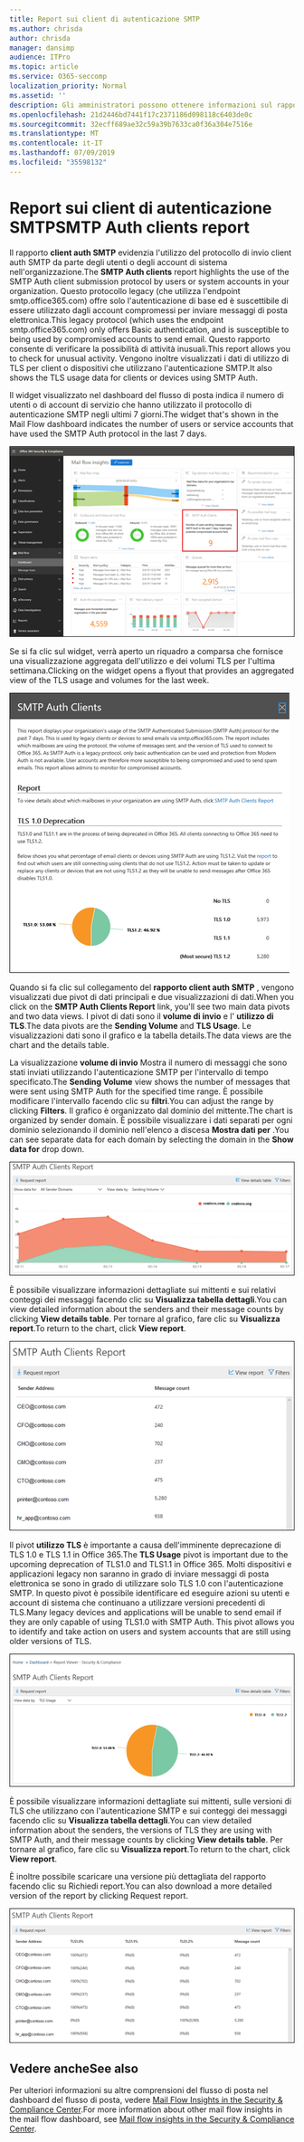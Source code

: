 ```yaml
---
title: Report sui client di autenticazione SMTP
ms.author: chrisda
author: chrisda
manager: dansimp
audience: ITPro
ms.topic: article
ms.service: O365-seccomp
localization_priority: Normal
ms.assetid: ''
description: Gli amministratori possono ottenere informazioni sul rapporto client auth SMTP nel dashboard del flusso di posta elettronica nel centro sicurezza & Compliance.
ms.openlocfilehash: 21d2446bd7441f17c2371186d098118c6403de0c
ms.sourcegitcommit: 32ecff689ae32c59a39b7633ca0f36a304e7516e
ms.translationtype: MT
ms.contentlocale: it-IT
ms.lasthandoff: 07/09/2019
ms.locfileid: "35598132"
---
```

# <a name="smtp-auth-clients-report"></a><span data-ttu-id="ba8f2-103">Report sui client di autenticazione SMTP</span><span class="sxs-lookup"><span data-stu-id="ba8f2-103">SMTP Auth clients report</span></span>

<span data-ttu-id="ba8f2-104">Il rapporto **client auth SMTP** evidenzia l'utilizzo del protocollo di invio client auth SMTP da parte degli utenti o degli account di sistema nell'organizzazione.</span><span class="sxs-lookup"><span data-stu-id="ba8f2-104">The **SMTP Auth clients** report highlights the use of the SMTP Auth client submission protocol by users or system accounts in your organization.</span></span> <span data-ttu-id="ba8f2-105">Questo protocollo legacy (che utilizza l'endpoint smtp.office365.com) offre solo l'autenticazione di base ed è suscettibile di essere utilizzato dagli account compromessi per inviare messaggi di posta elettronica.</span><span class="sxs-lookup"><span data-stu-id="ba8f2-105">This legacy protocol (which uses the endpoint smtp.office365.com) only offers Basic authentication, and is susceptible to being used by compromised accounts to send email.</span></span>  <span data-ttu-id="ba8f2-106">Questo rapporto consente di verificare la possibilità di attività inusuali.</span><span class="sxs-lookup"><span data-stu-id="ba8f2-106">This report allows you to check for unusual activity.</span></span> <span data-ttu-id="ba8f2-107">Vengono inoltre visualizzati i dati di utilizzo di TLS per client o dispositivi che utilizzano l'autenticazione SMTP.</span><span class="sxs-lookup"><span data-stu-id="ba8f2-107">It also shows the TLS usage data for clients or devices using SMTP Auth.</span></span>

<span data-ttu-id="ba8f2-108">Il widget visualizzato nel dashboard del flusso di posta indica il numero di utenti o di account di servizio che hanno utilizzato il protocollo di autenticazione SMTP negli ultimi 7 giorni.</span><span class="sxs-lookup"><span data-stu-id="ba8f2-108">The widget that's shown in the Mail Flow dashboard indicates the number of users or service accounts that have used the SMTP Auth protocol in the last 7 days.</span></span>

![Il rapporto client auth SMTP nel dashboard del flusso di posta elettronica nel centro sicurezza & Compliance](media/smtp-auth-clients-report-selected.png)

<span data-ttu-id="ba8f2-110">Se si fa clic sul widget, verrà aperto un riquadro a comparsa che fornisce una visualizzazione aggregata dell'utilizzo e dei volumi TLS per l'ultima settimana.</span><span class="sxs-lookup"><span data-stu-id="ba8f2-110">Clicking on the widget opens a flyout that provides an aggregated view of the TLS usage and volumes for the last week.</span></span>

![Il riquadro a comparsa nel rapporto client auth SMTP](media/smtp-auth-clients-flyout.png)

<span data-ttu-id="ba8f2-112">Quando si fa clic sul collegamento del **rapporto client auth SMTP** , vengono visualizzati due pivot di dati principali e due visualizzazioni di dati.</span><span class="sxs-lookup"><span data-stu-id="ba8f2-112">When you click on the **SMTP Auth Clients Report** link, you'll see two main data pivots and two data views.</span></span> <span data-ttu-id="ba8f2-113">I pivot di dati sono il **volume di invio** e l' **utilizzo di TLS**.</span><span class="sxs-lookup"><span data-stu-id="ba8f2-113">The data pivots are the **Sending Volume** and **TLS Usage**.</span></span> <span data-ttu-id="ba8f2-114">Le visualizzazioni dati sono il grafico e la tabella details.</span><span class="sxs-lookup"><span data-stu-id="ba8f2-114">The data views are the chart and the details table.</span></span>

<span data-ttu-id="ba8f2-115">La visualizzazione **volume di invio** Mostra il numero di messaggi che sono stati inviati utilizzando l'autenticazione SMTP per l'intervallo di tempo specificato.</span><span class="sxs-lookup"><span data-stu-id="ba8f2-115">The **Sending Volume** view shows the number of messages that were sent using SMTP Auth for the specified time range.</span></span> <span data-ttu-id="ba8f2-116">È possibile modificare l'intervallo facendo clic su **filtri**.</span><span class="sxs-lookup"><span data-stu-id="ba8f2-116">You can adjust the range by clicking **Filters**.</span></span> <span data-ttu-id="ba8f2-117">Il grafico è organizzato dal dominio del mittente.</span><span class="sxs-lookup"><span data-stu-id="ba8f2-117">The chart is organized by sender domain.</span></span> <span data-ttu-id="ba8f2-118">È possibile visualizzare i dati separati per ogni dominio selezionando il dominio nell'elenco a discesa **Mostra dati per** .</span><span class="sxs-lookup"><span data-stu-id="ba8f2-118">You can see separate data for each domain by selecting the domain in the **Show data for** drop down.</span></span>

![Invio di volume nel rapporto client auth SMTP](media/smtp-auth-clients-report-sending-volume.png)

<span data-ttu-id="ba8f2-120">È possibile visualizzare informazioni dettagliate sui mittenti e sui relativi conteggi dei messaggi facendo clic su **Visualizza tabella dettagli**.</span><span class="sxs-lookup"><span data-stu-id="ba8f2-120">You can view detailed information about the senders and their message counts by clicking **View details table**.</span></span> <span data-ttu-id="ba8f2-121">Per tornare al grafico, fare clic su **Visualizza report**.</span><span class="sxs-lookup"><span data-stu-id="ba8f2-121">To return to the chart, click **View report**.</span></span>

![Tabella dei dettagli per l'invio del volume nel rapporto client auth SMTP](media/smtp-auth-clients-report-details-sending-volume.png)

<span data-ttu-id="ba8f2-123">Il pivot **utilizzo TLS** è importante a causa dell'imminente deprecazione di TLS 1.0 e TLS 1.1 in Office 365.</span><span class="sxs-lookup"><span data-stu-id="ba8f2-123">The **TLS Usage** pivot is important due to the upcoming deprecation of TLS1.0 and TLS1.1 in Office 365.</span></span> <span data-ttu-id="ba8f2-124">Molti dispositivi e applicazioni legacy non saranno in grado di inviare messaggi di posta elettronica se sono in grado di utilizzare solo TLS 1.0 con l'autenticazione SMTP. In questo pivot è possibile identificare ed eseguire azioni su utenti e account di sistema che continuano a utilizzare versioni precedenti di TLS.</span><span class="sxs-lookup"><span data-stu-id="ba8f2-124">Many legacy devices and applications will be unable to send email if they are only capable of using TLS1.0 with SMTP Auth. This pivot allows you to identify and take action on users and system accounts that are still using older versions of TLS.</span></span>

![Utilizzo di TLS nel rapporto client auth SMTP](media/smtp-auth-clients-report-tls-usage.png)

<span data-ttu-id="ba8f2-126">È possibile visualizzare informazioni dettagliate sui mittenti, sulle versioni di TLS che utilizzano con l'autenticazione SMTP e sui conteggi dei messaggi facendo clic su **Visualizza tabella dettagli**.</span><span class="sxs-lookup"><span data-stu-id="ba8f2-126">You can view detailed information about the senders, the versions of TLS they are using with SMTP Auth, and their message counts by clicking **View details table**.</span></span> <span data-ttu-id="ba8f2-127">Per tornare al grafico, fare clic su **Visualizza report**.</span><span class="sxs-lookup"><span data-stu-id="ba8f2-127">To return to the chart, click **View report**.</span></span>

<span data-ttu-id="ba8f2-128">È inoltre possibile scaricare una versione più dettagliata del rapporto facendo clic su Richiedi report.</span><span class="sxs-lookup"><span data-stu-id="ba8f2-128">You can also download a more detailed version of the report by clicking Request report.</span></span>

![Tabella dei dettagli per l'utilizzo di TLS nel rapporto client auth SMTP](media/smtp-auth-clients-report-details-tls-usage.png)

## <a name="see-also"></a><span data-ttu-id="ba8f2-130">Vedere anche</span><span class="sxs-lookup"><span data-stu-id="ba8f2-130">See also</span></span>

<span data-ttu-id="ba8f2-131">Per ulteriori informazioni su altre comprensioni del flusso di posta nel dashboard del flusso di posta, vedere [Mail Flow Insights in the Security & Compliance Center](mail-flow-insights-v2.md).</span><span class="sxs-lookup"><span data-stu-id="ba8f2-131">For more information about other mail flow insights in the mail flow dashboard, see [Mail flow insights in the Security & Compliance Center](mail-flow-insights-v2.md).</span></span>
